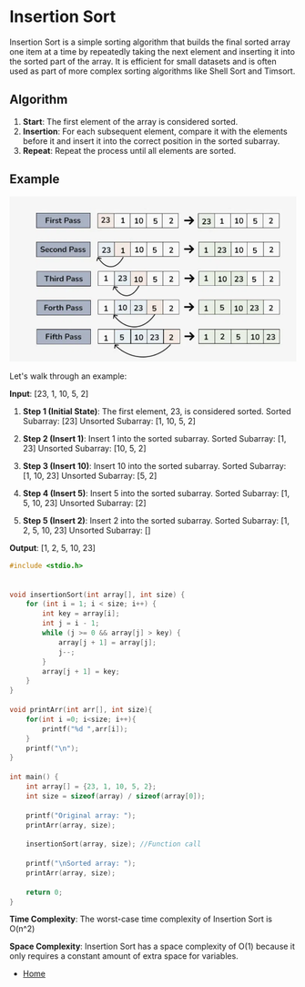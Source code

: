 # Insertion Sort

Insertion Sort is a simple sorting algorithm that builds the final sorted array one item at a time by repeatedly taking the next element and inserting it into the sorted part of the array. It is efficient for small datasets and is often used as part of more complex sorting algorithms like Shell Sort and Timsort.

## Algorithm

1. **Start**: The first element of the array is considered sorted.
2. **Insertion**: For each subsequent element, compare it with the elements before it and insert it into the correct position in the sorted subarray.
3. **Repeat**: Repeat the process until all elements are sorted.

## Example

![image credit: SS from @geeksforgeeks](image.png)

Let's walk through an example:

**Input**: [23, 1, 10, 5, 2]

1. **Step 1 (Initial State)**: The first element, 23, is considered sorted.
   Sorted Subarray: [23]
   Unsorted Subarray: [1, 10, 5, 2]

2. **Step 2 (Insert 1)**: Insert 1 into the sorted subarray.
   Sorted Subarray: [1, 23]
   Unsorted Subarray: [10, 5, 2]

3. **Step 3 (Insert 10)**: Insert 10 into the sorted subarray.
   Sorted Subarray: [1, 10, 23]
   Unsorted Subarray: [5, 2]

4. **Step 4 (Insert 5)**: Insert 5 into the sorted subarray.
   Sorted Subarray: [1, 5, 10, 23]
   Unsorted Subarray: [2]

5. **Step 5 (Insert 2)**: Insert 2 into the sorted subarray.
   Sorted Subarray: [1, 2, 5, 10, 23]
   Unsorted Subarray: []

**Output**: [1, 2, 5, 10, 23]

```c
#include <stdio.h>


void insertionSort(int array[], int size) {
    for (int i = 1; i < size; i++) {
        int key = array[i];
        int j = i - 1;
        while (j >= 0 && array[j] > key) {
            array[j + 1] = array[j];
            j--;
        }
        array[j + 1] = key;
    }
}

void printArr(int arr[], int size){
    for(int i =0; i<size; i++){
        printf("%d ",arr[i]);
    }
    printf("\n");
}

int main() {
    int array[] = {23, 1, 10, 5, 2};
    int size = sizeof(array) / sizeof(array[0]);

    printf("Original array: ");
    printArr(array, size);

    insertionSort(array, size); //Function call

    printf("\nSorted array: ");
    printArr(array, size);

    return 0;
}
```

**Time Complexity**: The worst-case time complexity of Insertion Sort is O(n^2)

**Space Complexity**: Insertion Sort has a space complexity of O(1) because it only requires a constant amount of extra space for variables.

- [Home](../Readme.md)